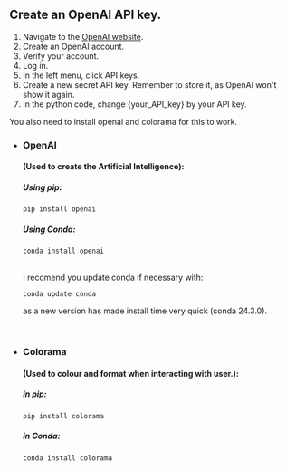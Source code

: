 ## Create an OpenAI API key.
1. Navigate to the [OpenAI website](https://platform.openai.com/).
2. Create an OpenAI account.
3. Verify your account.
4. Log in.
5. In the left menu, click API keys.
6. Create a new secret API key. Remember to store it, as OpenAI won't show it again.
7. In the python code, change {your_API_key} by your API key. 

You also need to install openai and colorama for this to work.

- ### OpenAI
    #### (Used to create the Artificial Intelligence):
    ##### Using pip:
    ```
    pip install openai
    ```
    
    ##### Using Conda:
    
    ``````
    conda install openai
    ``````
    <br>
    I recomend you update conda if necessary with:
    
    ``````
    conda update conda
    ``````
    as a new version has made install time very quick (conda 24.3.0).
    
    <br>
- ### Colorama
    #### (Used to colour and format when interacting with user.):
    ##### in pip:
    ```
    pip install colorama
    ```
    ##### in Conda:
    
    ```
    conda install colorama
    ```
